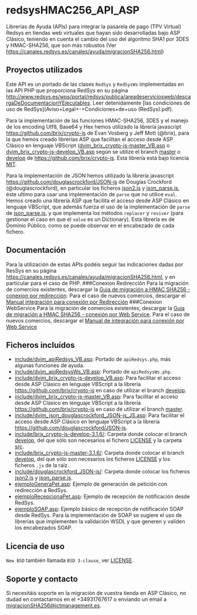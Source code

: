# redsysHMAC256_API_ASP

Librerías de Ayuda (APIs) para integrar la pasarela de pago (TPV Virtual) Redsys en tiendas web virtuales que hayan sido desarrolladas bajo ASP Clásico, teniendo en cuenta el cambio del uso del algoritmo SHA1 por 3DES y HMAC-SHA256, que son más robustos (Ver https://canales.redsys.es/canales/ayuda/migracionSHA256.html)

## Proyectos utilizados

Este API es un portado de las clases `RedSys` y `RedSysWs` implementadas en las API PHP que proporciona RedSys en su página http://www.redsys.es/wps/portal/redsys/publica/areadeserviciosweb/descargaDeDocumentacionYEjecutables. Leer detenidamente [las condiciones de uso de RedSys](Aviso+Legal+-+Condiciones+de+uso (RedSys).pdf).

Para la implementación de las funciones HMAC-SHA256, 3DES y el manejo de los encoding Utf8, Base64 y Hex hemos utilizado la librería javascript https://github.com/brix/crypto-js de Evan Vosberg y Jeff Mott (@brix), para la que hemos creado librerías ASP que facilitan el acceso desde ASP Clásico en lenguaje VBScript ([dvim_brix_crypto-js-master_VB.asp](dvim_brix_crypto-js-master_VB.asp) o [dvim_brix_crypto-js-develop_VB.asp](dvim_brix_crypto-js-develop_VB.asp) según se utilize el branch [master](https://github.com/brix/crypto-js/tree/master) o [develop](https://github.com/brix/crypto-js/tree/develop) de https://github.com/brix/crypto-js. Esta librería está bajo licencia [MIT](http://opensource.org/licenses/MIT).

Para la implementación de JSON hemos utilizado la librería javascript https://github.com/douglascrockford/JSON-js de Douglas Crockford (@douglascrockford), en particular los ficheros [json2.js](https://github.com/douglascrockford/JSON-js/blob/master/json2.js) y [json_parse.js](https://github.com/douglascrockford/JSON-js/blob/master/json_parse.js), éste ultimo para usar una implementación de `parse` que no utilice `eval`. Hemos creado una librería ASP que facilita el acceso desde ASP Clásico en lenguaje VBScript, que además fuerza el uso de la implementación de `parse` de [json_parse.js](https://github.com/douglascrockford/JSON-js/blob/master/json_parse.js), y que implementa los métodos `replacer` y `reviver` (para gestionar el caso en que el `value` es un Dictionary). Esta librería es de Dominio Público, como se puede observar en el encabezado de cada fichero.

## Documentación
Para la utilización de estas APIs podéis seguir las indicaciones dadas por ResSys en su página https://canales.redsys.es/canales/ayuda/migracionSHA256.html, y en particular para el caso de PHP.
###Conexion Redirección
Para la migración de comercios existentes, descargar la [Guia de migración a HMAC SHA256 - conexion por redirección](https://canales.redsys.es/canales/ayuda/documentacion/Guia%20migracion%20a%20HMAC%20SHA256%20-%20conexion%20por%20redireccion.pdf).
Para el caso de nuevos comercios, descargar el [Manual integración para conexión por Redirección](https://canales.redsys.es/canales/ayuda/documentacion/Manual%20integracion%20para%20conexion%20por%20Redireccion.pdf)
###Conexion WebService
Para la migración de comercios existentes, descargar la [Guia de migración a HMAC SHA256 - conexión por Web Service](https://canales.redsys.es/canales/ayuda/documentacion/Guia%20migracion%20a%20HMAC%20SHA256%20-%20conexion%20por%20Web%20Service.pdf).
Para el caso de nuevos comercios, descargar el [Manual de integración para conexión por Web Service](https://canales.redsys.es/canales/ayuda/documentacion/Manual%20integracion%20para%20conexion%20por%20Web%20Service.pdf)

## Ficheros incluídos
* [include/dvim_apiRedsys_VB.asp](include/dvim_apiRedsys_VB.asp): Portado de `apiRedsys.php`, más algunas funciones de ayuda.
* [include/dvim_apiRedsysWs_VB.asp](include/dvim_apiRedsysWs_VB.asp): Portado de `apiRedsysWs.php`.
* [include/dvim_brix_crypto-js-develop_VB.asp](include/dvim_brix_crypto-js-develop_VB.asp): Para facilitar el acceso desde ASP Clásico en lenguaje VBScript a la librería https://github.com/brix/crypto-js en caso de utilizar el branch [develop](https://github.com/brix/crypto-js/tree/develop).
* [include/dvim_brix_crypto-js-master_VB.asp](include/dvim_brix_crypto-js-master_VB.asp): Para facilitar el acceso desde ASP Clásico en lenguaje VBScript a la librería https://github.com/brix/crypto-js en caso de utilizar el branch [master](https://github.com/brix/crypto-js/tree/master).
* [include/dvim_json_douglascrockford_JSON-js_JS.asp](include/dvim_json_douglascrockford_JSON-js_JS.asp): Para facilitar el acceso desde ASP Clásico en lenguaje VBScript a la librería https://github.com/douglascrockford/JSON-js.
* [include/brix_crypto-js-develop-3.1.6/](include/brix_crypto-js-develop-3.1.6): Carpeta donde colocar el branch [develop](https://github.com/brix/crypto-js/tree/develop), del que sólo son necesarios el fichero [LICENSE](https://github.com/brix/crypto-js/blob/develop/LICENSE) y la carpeta [src](https://github.com/brix/crypto-js/tree/develop/src).
* [include/brix_crypto-js-master-3.1.6/](include/brix_crypto-js-master-3.1.6): Carpeta donde colocar el branch [develop](https://github.com/brix/crypto-js/tree/develop), del que sólo son necesarios los ficheros [LICENSE](https://github.com/brix/crypto-js/blob/master/LICENSE) y los ficheros `.js` de la raíz.
* [include/douglascrockford_JSON-js/](include/douglascrockford_JSON-js): Carpeta donde colocar los ficheros [json2.js](https://github.com/douglascrockford/JSON-js/blob/master/json2.js) y [json_parse.js](https://github.com/douglascrockford/JSON-js/blob/master/json_parse.js).
* [ejemploGeneraPet.asp](ejemploGeneraPet.asp): Ejemplo de generación de petición con redirección a RedSys.
* [ejemploRecepcionaPet.asp](ejemploRecepcionaPet.asp): Ejemplo de recepción de notificación desde RedSys.
* [ejemploSOAP.asp](ejemploSOAP.asp): Ejemplo básico de recepción de notificación SOAP desde RedSys. Para la implementación de SOAP se sugiere el uso de librerías que implementen la validación WSDL y que generen y validen los encabezados SOAP.

## Licencia de uso
`New BSD` también llamada `BSD 3-clause`, ver [LICENSE](LICENSE).

## Soporte y contacto
Si necesitáis soporte en la migración de vuestra tienda en ASP Clásico, no dudad en contactarnos en el +34931767617 o enviando un email a migracionSHA256@ictmanagement.es.

